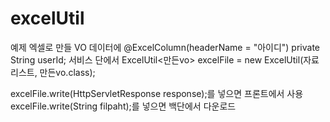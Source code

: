 # excelUtil

예제
엑셀로 만들 VO 데이터에 
  @ExcelColumn(headerName = "아이디")
	private String userId;
서비스 단에서
ExcelUtil<만든vo> excelFile = new ExcelUtil(자료리스트, 만든vo.class);

excelFile.write(HttpServletResponse response);를 넣으면 프론트에서 사용
excelFile.write(String filpaht);를 넣으면 백단에서 다운로드
